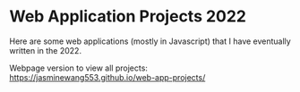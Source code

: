 # Web Application Projects 2022

Here are some web applications (mostly in Javascript) that I have eventually written in the 2022.


Webpage version to view all projects: https://jasminewang553.github.io/web-app-projects/
